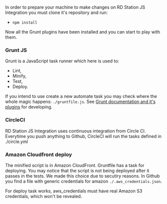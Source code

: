 In order to prepare your machine to make changes on RD Station JS Integration you must clone it's repository and run:
+ `npm install`

Now all the Grunt plugins have been installed and you can start to play with them.

### Grunt JS

Grunt is a JavaScript task runner which here is used to:
+ Lint,
+ Minify,
+ Test,
+ Deploy.

If you intend to use create a new automate task you may check where the whole magic happens: `./gruntfile.js`. See [Grunt documentation and it's plugins](http://gruntjs.com/) for developing.


### CircleCI

RD Station JS Integration uses continuous integration from Circle CI. Everytime you push anything to Github, CircleCI will run the tasks defined in ./circle.yml

### Amazon Cloudfront deploy

The minified script is in Amazon CloudFront. Gruntfile has a task for deploying.
You may notice that the script is not being deployed after it passes in the tests. We made this choice due to secutiry reasons. In Github you find a file with generic credentials for amazon `./.aws_credentials.json`. 

For deploy task works, aws_credentials must have real Amazon S3 credentials, which won't be revealed.
